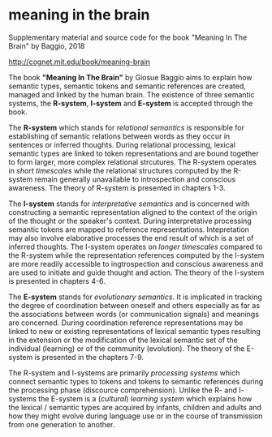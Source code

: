 # meaning in the brain
Supplementary material and source code for the book "Meaning In The Brain" by Baggio, 2018

http://cognet.mit.edu/book/meaning-brain

The book **"Meaning In The Brain"** by Giosue Baggio aims to explain how semantic types, semantic tokens and semantic references are created, managed and linked by the human brain. The existence of three semantic systems, the **R-system**, **I-system** and **E-system** is accepted through the book.

The **R-system** which stands for _relational semantics_ is responsible for establishing of semantic relations between words as they occur in sentences or inferred thoughts. During relational processing, lexical semantic types are linked to token representations and are bound together to form larger, more complex relational strcutures. The R-system operates in _short timescales_ while the relational structures computed by the R-system remain generally unavailable to introspection and conscious awareness. The theory of R-system is presented in chapters 1-3.

The **I-system** stands for _interpretative semantics_ and is concerned with constructing a semantic representation aligned to the context of the origin of the thought or the speaker's context. During interpretative processing semantic tokens are mapped to reference representations. Intepretation may also involve elaborative processes the end result of which is a set of inferred thoughts. The I-system operates on _longer timescales_ compared to the R-system while the representation references computed by the I-system are more readily accessible to ingtrospection and conscious awareness and are used to initiate and guide thought and action. The theory of the I-system is presented in chapters 4-6.

The **E-system** stands for _evolutionary semantics_. It is implicated in tracking the degree of coordination between oneself and others especially as far as the associations between words (or communication signals) and meanings are concerned. During coordination reference representations may be linked to new or existing representations of lexical semantic types resulting in the extension or the modification of the lexical semantic set of the individual (learning) or of the community (evolution). The theory of the E-system is presented in the chapters 7-9.

The R-system and I-systems are primarily _processing systems_ which connect semantic types to tokens and tokens to semantic references during the processing phase (discource comprehension). Unlike the R- and I- systems the E-system is a (_cultural_) _learning system_ which explains how the lexical / semantic types are acquired by infants, children and adults and how they might evolve during language use or in the course of transmission from one generation to another.  
   
